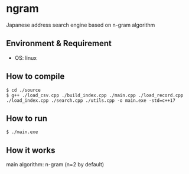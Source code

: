 # ngram
Japanese address search engine based on n-gram algorithm

## Environment & Requirement
- OS: linux 

## How to compile
```
$ cd ./source
$ g++ ./load_csv.cpp ./build_index.cpp ./main.cpp ./load_record.cpp ./load_index.cpp ./search.cpp ./utils.cpp -o main.exe -std=c++17
```

## How to run
```
$ ./main.exe
```

## How it works
main algorithm: n-gram (n=2 by default)
